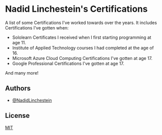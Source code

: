 # Nadid Linchestein's Certifications

A list of some Certifications I've worked towards over the years. It includes Certifications I've gotten when:

- Sololearn Certificates I received when I first starting programming at age 11.
- Institute of Applied Technology courses I had completed at the age of 16.
- Microsoft Azure Cloud Computing Certifications I've gotten at age 17.
- Google Professional Certifications I've gotten at age 17.

And many more!

## Authors

- [@NadidLinchestein](https://github.com/NadidLinchestein)

## License

[MIT](https://choosealicense.com/licenses/mit/)
